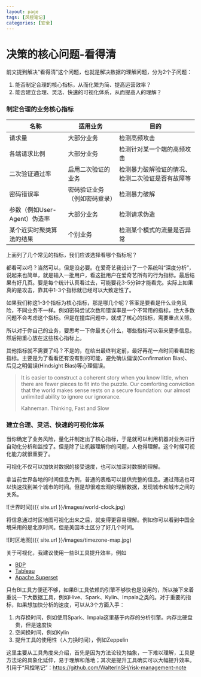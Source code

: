 ```yaml
---
layout: page
tags: [风控笔记]
categories: [安全]
---
```

# 决策的核心问题-看得清

前文提到解决“看得清”这个问题，也就是解决数据的理解问题，分为2个子问题：
1. 能否制定合理的核心指标，从而化繁为简、提高运营效率？
2. 能否建立合理、灵活、快速的可视化体系，从而提高人的理解？

### 制定合理的业务核心指标

| 名称 | 适用业务 | 目的 |
|---|---|---|
| 请求量 | 大部分业务 | 检测高频攻击 |
| 各端请求比例 | 大部分业务 | 检测针对某一个端的高频攻击 |
| 二次验证通过率 | 启用二次验证的业务 | 检测暴力破解验证的情况、检测二次验证是否有故障等 |
| 密码错误率 | 密码验证业务（例如密码登录） | 检测暴力破解 |
| 参数（例如User-Agent）伪造率 | 大部分业务 | 检测请求伪造 |
| 某个近实时聚类算法的结果 | 个别业务 | 检测某个模式的流量是否异常 |

上面列了几个常见的指标，我们应该选择看哪个指标呢？

都看可以吗？当然可以，但是没必要。在爱奇艺我设计了一个系统叫“深度分析”，说起来也简单，就是输入一批用户，看这批用户在爱奇艺所有的行为指标。最后结果有好几页。要是每个统计认真看过去，可能要花3-5分钟才能看完。实际上如果真的是攻击，靠其中1-3个指标就已经可以大致定性了。

如果我们称这1-3个指标为核心指标，那是哪几个呢？答案是要看是什么业务风险，不同业务不一样。例如密码尝试次数和错误率是一个不常用的指标，绝大多数问题不会考虑这个指标。但是在撞库问题中，就成了核心的指标，需要重点关照。

所以对于你自己的业务，要思考一下你最关心什么，哪些指标可以带来更多信息。然后把重心放在这些核心指标上。

其他指标就不需要了吗？不是的，在给出最终判定前，最好再花一点时间看看其他指标。主要是为了看看还有没有别的可能，避免确认偏误(Confirmation Bias)、后见之明偏误(Hindsight Bias)等心理偏误。

>It is easier to construct a coherent story when you know little, when there are fewer pieces to fit into the puzzle. Our comforting conviction that the world makes sense rests on a secure foundation: our almost unlimited ability to ignore our ignorance.
>
>Kahneman. Thinking, Fast and Slow

### 建立合理、灵活、快速的可视化体系

当你确定了业务风险，量化并制定出了核心指标，于是就可以利用机器对业务进行自动化分析和监控了。但是除了让机器理解你的问题，人也得理解。这个时候可视化能力就很重要了。

可视化不仅可以加快对数据的接受速度，也可以加深对数据的理解。

拿当前世界各地的时间信息为例，普通的表格可以提供完整的信息。通过筛选也可以快速找到某个城市的时间。但是却很难宏观的理解数据，发现城市和城市之间的关系。

![世界时间]({{ site.url }}/images/world-clock.jpg)

将信息通过时区地图可视化出来之后，就变得更容易理解。例如你可以看到中国全境采用的是北京时间。但是美国本土区分了好几个时间。

![时区地图]({{ site.url }}/images/timezone-map.jpg)

关于可视化，我建议使用一些BI工具提升效率，例如
* [BDP](https://www.bdp.cn/home.html)
* [Tableau](https://www.tableau.com/)
* [Apache Superset](https://superset.incubator.apache.org/)

只有BI工具方便还不够，如果BI工具依赖的引擎不够快也是没用的，所以接下来着重说一下大数据工具，例如Hive、Spark、Kylin、Impala之类的。对于重要的指标，如果想加快分析的速度，可以从3个方面入手：
1. 内存换时间，例如使用Spark、Impala这里基于内存的分析引擎。内存比硬盘贵，但是速度快
2. 空间换时间，例如Kylin
3. 提升工具的使用性（人力换时间），例如Zeppelin

这里主要从工具角度来介绍，首先是因为方法论较为抽象，一下难以理解，工具是方法论的具象化延伸，易于理解和落地；其次是提升工具确实可以大幅提升效率。
引用于“风控笔记”：https://github.com/WalterInSH/risk-management-note
